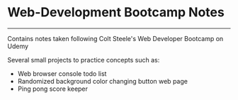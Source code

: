# Web-Development Bootcamp Notes
---
Contains notes taken following Colt Steele's Web Developer Bootcamp on Udemy

Several small projects to practice concepts such as:
- Web browser console todo list
- Randomized background color changing button web page
- Ping pong score keeper
